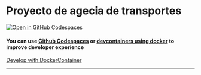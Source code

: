 # Proyecto de agecia de transportes

[![Open in GitHub Codespaces](https://github.com/codespaces/badge.svg)](https://github.com/codespaces/new?hide_repo_select=true&ref=docker-ready&repo=585495820&machine=basicLinux32gb&devcontainer_path=.devcontainer%2Fdevcontainer.json&location=WestEurope)

#### You can use [Github Codespaces](https://github.com/features/codespaces) or [devcontainers using docker](https://code.visualstudio.com/docs/devcontainers/containers) to improve developer experience

[Develop with DockerContainer](./README.docker.md)

---
